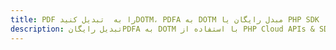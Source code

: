 ---title: PDF را به  تبدیل کنیدDOTM، PDFA به DOTM مبدل رایگان یا PHP SDKdescription: تبدیل رایگانPDFA به DOTM با استفاده از PHP Cloud APIs & SDK همچنین اسناد PDF را در Cloud ایجاد، ویرایش و رندر کنید.---